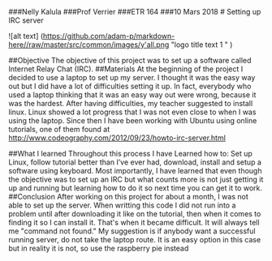 ###Nelly Kalula
###Prof Verrier
###ETR 164
###10 Mars 2018
                                               # Setting up IRC server 

![alt text] (https://github.com/adam-p/markdown-here//raw/master/src/common/images/y'all.png "logo title text 1 " )

##Objective
	The objective of this project was to set up a software called Internet Relay Chat (IRC).
##Materials 
	At the beginning of the project I decided to use a laptop to set up my server.  I thought it was the easy way out but I did have  a lot of difficulties setting it up.  In fact, everybody who used a laptop thinking that it was an easy way out were wrong, because it was the hardest.
After having difficulties, my teacher suggested to install linux.  Linux showed a lot progress that I was not even close to when I was using the laptop.  Since then I have been working with Ubuntu using  online tutorials, one of them found at   http://www.codeography.com/2012/09/23/howto-irc-server.html


##What I learned
	Throughout this process I have Learned how to: Set up Linux, follow tutorial better than I’ve ever had, download, install and setup a software using keyboard.  Most importantly, I have learned that even though the objective was to set up an IRC but what counts more is not just getting it up and running but learning how to do it so next time you can get it to work. 
##Conclusion
	After working on this project for about a month, I was not able to set up the server.  When writting this code I did not run into a problem until after downloading it like on the tutorial, then when it comes to finding it so I can install it.  That's when it became difficult. It will always tell me "command not found."  My suggestion is if anybody want a successful running server, do not take the laptop route.  It is an easy option in this case but in reality it is not, so use the raspberry pie instead 


 


